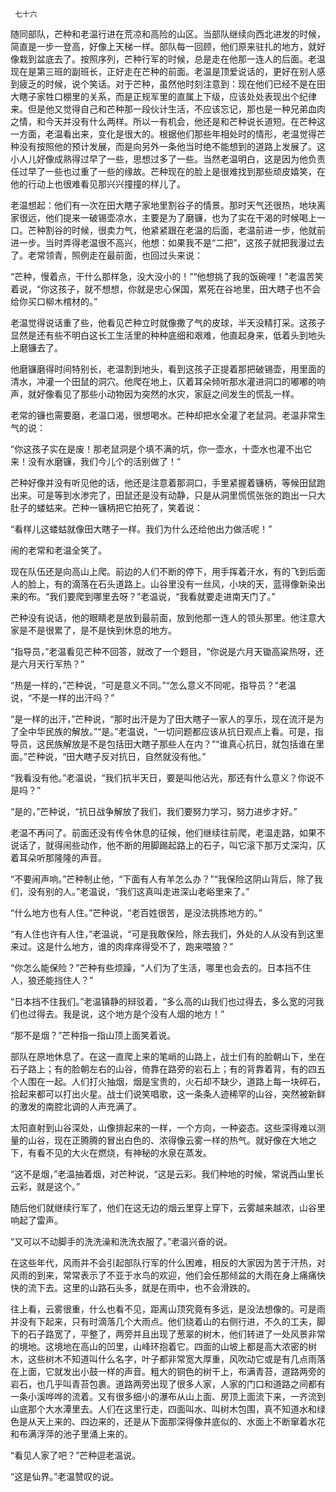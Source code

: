      七十六 

   随同部队，芒种和老温行进在荒凉和高险的山区。当部队继续向西北进发的时候，简直是一步一登高，好像上天梯一样。部队每一回顾，他们原来驻扎的地方，就好像栽到盆底去了。按照序列，芒种行军的时候，总是走在他那一连人的后面。老温现在是第三班的副班长，正好走在芒种的前面。老温是顶爱说话的，更好在别人感到疲乏的时候，说个笑话。对于芒种，虽然他时刻注意到：现在他们已经不是在田大瞎子家牲口棚里的关系，而是正规军里的直属上下级，应该处处表现出个纪律来。但是他又觉得自己和芒种那一段伙计生活，不应该忘记，那也是一种兄弟血肉之情，和今天并没有什么两样。所以一有机会，他还是和芒种说长道短。在芒种这一方面，老温看出来，变化是很大的。根据他们那些年相处时的情形，老温觉得芒种没有按照他的预计发展，而是向另外一条他当时绝不能想到的道路上发展了。这小人儿好像成熟得过早了一些，思想过多了一些。当然老温明白，这是因为他负责任过早了一些也过重了一些的缘故。芒种现在的脸上是很难找到那些顽皮嬉笑，在他的行动上也很难看见那兴兴撞撞的样儿了。 

   老温想起：他们有一次在田大瞎子家地里割谷子的情景。那时天气还很热，地块离家很远，他们提来一破锡壶凉水，主要是为了磨镰，也为了实在干渴的时候喝上一口。芒种割谷的时候，很卖力气，他紧紧跟在老温的后面，老温前进一步，他就前进一步。当时弄得老温很不高兴，他想：如果我不是“二把”，这孩子就把我漫过去了。老常领青，照例走在最前面，也回过头来说： 

   “芒种，慢着点，干什么那样急，没大没小的！”“他想挑了我的饭碗哩！”老温苦笑着说，“你这孩子，就不想想，你就是忠心保国，累死在谷地里，田大瞎子也不会给你买口柳木棺材的。” 

   老温觉得说话重了些，他看见芒种立时就像撒了气的皮球，半天没精打采。这孩子显然是还有些不明白这长工生活里的种种底细和艰难，他直起身来，低着头到地头上磨镰去了。 

   他磨镰磨得时间特别长，老温割到地头，看到这孩子正提着那把破锡壶，用里面的清水，冲灌一个田鼠的洞穴。他爬在地上，仄着耳朵倾听那水灌进洞口的嘟嘟的响声，就好像看见了那些小动物因为突然的水灾，家庭之间发生的慌乱一样。 

   老常的镰也需要磨，老温口渴，很想喝水。芒种却把水全灌了老鼠洞。老温非常生气的说： 

   “你这孩子实在是废！那老鼠洞是个填不满的坑，你一壶水，十壶水也灌不出它来！没有水磨镰，我们今儿个的活别做了！” 

   芒种好像并没有听见他的话，他还是注意着那洞口，手里紧握着镰柄，等候田鼠跑出来。可是等到水渗完了，田鼠还是没有动静，只是从洞里慌慌张张的跑出一只大肚子的蝼蛄来。芒种一镰柄把它拍死了，笑着说： 

   “看样儿这蝼蛄就像田大瞎子一样。我们为什么还给他出力做活呢！” 

   闹的老常和老温全笑了。 

   现在队伍还是向高山上爬。前边的人们不断的停下，用手挥着汗水，有的飞到后面人的脸上，有的滴落在石头道路上。山谷里没有一丝风，小块的天，蓝得像新染出来的布。“我们要爬到哪里去呀？”老温说，“我看就要走进南天门了。” 

   芒种没有说话，他的眼睛老是放到最前面，放到他那一连人的领头那里。他注意大家是不是很累了，是不是快到休息的地方。 

   “指导员，”老温看见芒种不回答，就改了一个题目，“你说是六月天锄高粱热呀，还是六月天行军热？” 

   “热是一样的，”芒种说，“可是意义不同。”“怎么意义不同呢，指导员？”老温说，“不是一样的出汗吗？” 

   “是一样的出汗，”芒种说，“那时出汗是为了田大瞎子一家人的享乐，现在流汗是为了全中华民族的解放。”“是。”老温说，“一切问题都应该从抗日观点上看。可是，指导员，这民族解放是不是包括田大瞎子那些人在内？”“谁真心抗日，就包括谁在里面。”芒种说，“田大瞎子反对抗日，自然就没有他。” 

   “我看没有他。”老温说，“我们抗半天日，要是叫他沾光，那还有什么意义？你说不是吗？” 

   “是的，”芒种说，“抗日战争解放了我们，我们要努力学习，努力进步才好。” 

   老温不再问了。前面还没有传令休息的征候，他们继续往前爬，老温走路，如果不说话了，就得闹些动作，他不断的用脚踢起路上的石子，叫它滚下那万丈深沟，仄着耳朵听那隆隆的声音。 

   “不要闹声响。”芒种制止他，“下面有人有羊怎么办？”“我保险这阴山背后，除了我们，没有别的人。”老温说，“我们这真叫走进深山老峪里来了。” 

   “什么地方也有人住。”芒种说，“老百姓很苦，是没法挑拣地方的。” 

   “有人住也许有人住，”老温说，“可是我敢保险，除去我们，外处的人从没有到这里来过。这是什么地方，谁的肉痒痒得受不了，跑来喂狼？” 

   “你怎么能保险？”芒种有些烦躁，“人们为了生活，哪里也会去的。日本挡不住人，狼还能挡住人？” 

   “日本挡不住我们。”老温镇静的辩驳着，“多么高的山我们也过得去，多么宽的河我们也过得去。我是说，这个地方是个没有人烟的地方！” 

   “那不是烟？”芒种指一指山顶上面笑着说。 

   部队在原地休息了。在这一直爬上来的笔峭的山路上，战士们有的脸朝山下，坐在石子路上；有的脸朝左右的山谷，倚靠在路旁的岩石上；有的背靠着背，有的四五个人围在一起。人们打火抽烟，烟是宝贵的，火石却不缺少，道路上每一块碎石，拾起来都可以打出火星。战士们说笑唱歌，这一条条人迹稀罕的山谷，突然被新鲜的激发的南腔北调的人声充满了。 

   太阳直射到山谷深处，山像排起来的一样，一个方向，一种姿态。这些深得难以测量的山谷，现在正腾腾的冒出白色的、浓得像云雾一样的热气。就好像在大地之下，有看不见的大火在燃烧，有神秘的水泉在蒸发。 

   “这不是烟，”老温抽着烟，对芒种说，“这是云彩。我们种地的时候，常说西山里长云彩，就是这个。” 

   随后他们就继续行军了，他们在这无边的烟云里穿上穿下，云雾越来越浓，山谷里响起了雷声。 

   “又可以不动脚手的洗洗澡和洗洗衣服了。”老温兴奋的说。 

   在这些年代，风雨并不会引起部队行军的什么困难，相反的大家因为苦于汗热，对风雨的到来，常常表示了不亚于水鸟的欢迎，他们会任那倾盆的大雨在身上痛痛快快的流下去。这里的山路石头多，就是在雨中，也不会滑跌的。 

   往上看，云雾很重，什么也看不见，距离山顶究竟有多远，是没法想像的。可是雨并没有下起来，只有时滴落几个大雨点。他们绕着山的右侧行进，不久的工夫，脚下的石子路宽了，平整了，两旁并且出现了葱翠的树木，他们转进了一处风景非常的境地。这境地在高山的凹里，山峰环抱着它。四面的山坡上都是高大浓密的树木，这些树木不知道叫什么名字，叶子都非常宽大厚重，风吹动它或是有几点雨落在上面，它就发出小鼓一样的声音。粗大的铜色的树干上，布满青苔，道路两旁的岩石，也几乎叫青苔包裹。道路两旁出现了很多人家，人家的门口和道路之间都有一条小溪哗哗的流着。又有很多细小的瀑布从山上面、房顶上面流下来，一齐流到山底那个大水潭里去。人们在这里行走，四面叫水、叫树木包围，真不知道水和绿色是从天上来的、四边来的，还是从下面那深得像井底似的、水面上不断窜着水花和布满浮萍的池子里涌上来的。 

   “看见人家了吧？”芒种逗老温说。 

   “这是仙界。”老温赞叹的说。 

